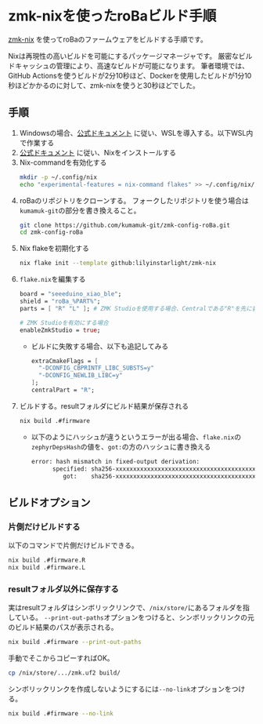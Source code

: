 # zmk-nixを使ったroBaビルド手順

[zmk-nix](https://github.com/lilyinstarlight/zmk-nix) を使ってroBaのファームウェアをビルドする手順です。

Nixは再現性の高いビルドを可能にするパッケージマネージャです。
厳密なビルドキャッシュの管理により、高速なビルドが可能になります。
筆者環境では、GitHub Actionsを使うビルドが2分10秒ほど、Dockerを使用したビルドが1分10秒ほどかかるのに対して、zmk-nixを使うと30秒ほどでした。

## 手順
1. Windowsの場合、[公式ドキュメント](https://learn.microsoft.com/ja-jp/windows/wsl/install) に従い、WSLを導入する。以下WSL内で作業する
1. [公式ドキュメント](https://nixos.org/download/) に従い、Nixをインストールする
1. Nix-commandを有効化する
   ```sh
   mkdir -p ~/.config/nix
   echo "experimental-features = nix-command flakes" >> ~/.config/nix/nix.conf
   ```
1. roBaのリポジトリをクローンする。
  フォークしたリポジトリを使う場合は`kumamuk-git`の部分を書き換えること。
   ```sh
   git clone https://github.com/kumamuk-git/zmk-config-roBa.git
   cd zmk-config-roBa
   ```
1. Nix flakeを初期化する
   ```sh
   nix flake init --template github:lilyinstarlight/zmk-nix
   ```
2. `flake.nix`を編集する
   ```nix
   board = "seeeduino_xiao_ble";
   shield = "roBa_%PART%";
   parts = [ "R" "L" ]; # ZMK Studioを使用する場合、Centralである"R"を先に書く

   # ZMK Studioを有効にする場合
   enableZmkStudio = true;
   ```
   - ビルドに失敗する場合、以下も追記してみる
     ```nix
     extraCmakeFlags = [
       "-DCONFIG_CBPRINTF_LIBC_SUBSTS=y"
       "-DCONFIG_NEWLIB_LIBC=y"
     ];
     centralPart = "R";
     ```
1. ビルドする。resultフォルダにビルド結果が保存される
   ```sh
   nix build .#firmware
   ```
   - 以下のようにハッシュが違うというエラーが出る場合、`flake.nix`の`zephyrDepsHash`の値を、`got:`の方のハッシュに書き換える
     ```sh
     error: hash mismatch in fixed-output derivation:
           specified: sha256-xxxxxxxxxxxxxxxxxxxxxxxxxxxxxxxxxxxxxxxxxxxx
              got:    sha256-xxxxxxxxxxxxxxxxxxxxxxxxxxxxxxxxxxxxxxxxxxxx
     ```

## ビルドオプション
### 片側だけビルドする
以下のコマンドで片側だけビルドできる。
```sh
nix build .#firmware.R
nix build .#firmware.L
```

### resultフォルダ以外に保存する
実はresultフォルダはシンボリックリンクで、`/nix/store/`にあるフォルダを指している。
`--print-out-paths`オプションをつけると、シンボリックリンクの元のビルド結果のパスが表示される。
```sh
nix build .#firmware --print-out-paths
```

手動でそこからコピーすればOK。
```sh
cp /nix/store/.../zmk.uf2 build/
```

シンボリックリンクを作成しないようにするには`--no-link`オプションをつける。
```sh
nix build .#firmware --no-link
```
